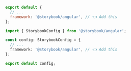 ```js filename=".storybook/main.js" renderer="angular" language="js"
export default {
  // ...
  framework: '@storybook/angular', // 👈 Add this
};
```

```ts filename=".storybook/main.ts" renderer="angular" language="ts"
import { StorybookConfig } from '@storybook/angular';

const config: StorybookConfig = {
  // ...
  framework: '@storybook/angular', // 👈 Add this
};

export default config;
```

